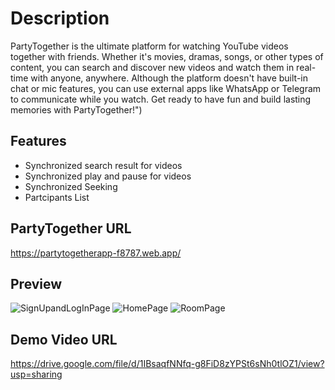 # Description

PartyTogether is the ultimate platform for watching YouTube videos together with friends. Whether it's movies, dramas, songs, or other types of content, you can search and discover new videos and watch them in real-time with anyone, anywhere. Although the platform doesn't have built-in chat or mic features, you can use external apps like WhatsApp or Telegram to communicate while you watch. Get ready to have fun and build lasting memories with PartyTogether!")

## Features
- Synchronized search result for videos
- Synchronized play and pause for videos 
- Synchronized Seeking
- Partcipants List




## PartyTogether URL
https://partytogetherapp-f8787.web.app/


## Preview
![SignUpandLogInPage](https://user-images.githubusercontent.com/30893428/232461272-8f0a4584-f8c7-4b41-b624-2c743075c6f0.png) 
![HomePage](https://user-images.githubusercontent.com/30893428/232461358-fbff85bb-78e6-4b12-9603-ba3bb75126d2.png)
![RoomPage](https://user-images.githubusercontent.com/30893428/232461397-2619c91d-8fa9-4737-9233-cfc079db0c80.png)

## Demo Video URL
https://drive.google.com/file/d/1IBsaqfNNfq-g8FiD8zYPSt6sNh0tlOZ1/view?usp=sharing
